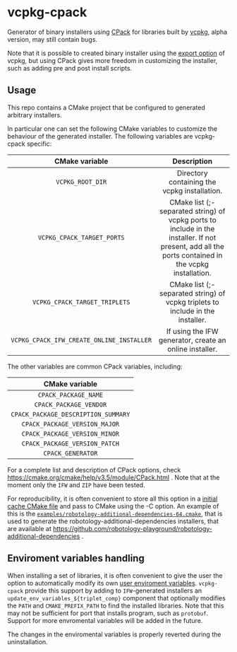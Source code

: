 # vcpkg-cpack

Generator of binary installers using [CPack](https://cmake.org/cmake/help/v3.5/module/CPack.html) for libraries built by [vcpkg](https://github.com/Microsoft/vcpkg),  alpha version, may still contain bugs. 

Note that it is possible to created binary installer using the [export option](https://docs.microsoft.com/en-us/cpp/vcpkg#export_binaries_per_project) of vcpkg, but using CPack 
gives more freedom in customizing the installer, such as adding pre and post install scripts. 

## Usage
This repo contains a CMake project that be configured to generated arbitrary installers. 

In particular one can set the following CMake variables to customize the behaviour of the generated installer. 
The following variables are vcpkg-cpack specific: 

| CMake variable | Description         | 
|:--------------:|:-------------------:|
| `VCPKG_ROOT_DIR` | Directory containing the vcpkg installation. | 
| `VCPKG_CPACK_TARGET_PORTS` | CMake list (;-separated string) of vcpkg ports to include in the installer. If not present, add all the ports contained in the vcpkg installation. | 
| `VCPKG_CPACK_TARGET_TRIPLETS` |  CMake list (;-separated string) of vcpkg triplets to include in the installer. |
| `VCPKG_CPACK_IFW_CREATE_ONLINE_INSTALLER` | If using the IFW generator, create an online installer. | 

The other variables are common CPack variables, including:
 
| CMake variable |
|:--------------:|
| `CPACK_PACKAGE_NAME` | 
| `CPACK_PACKAGE_VENDOR` |
| `CPACK_PACKAGE_DESCRIPTION_SUMMARY` | 
| `CPACK_PACKAGE_VERSION_MAJOR` | 
| `CPACK_PACKAGE_VERSION_MINOR` | 
| `CPACK_PACKAGE_VERSION_PATCH` | 
| `CPACK_GENERATOR` | 

For a complete list and description of CPack options, check https://cmake.org/cmake/help/v3.5/module/CPack.html . 
Note that at the moment only the `IFW` and `ZIP` have been tested. 

For reproducibility, it is often convenient to store all this option in a [initial cache CMake file](https://cgold.readthedocs.io/en/latest/tutorials/variables/cache.html#initial-cache)
and pass to CMake using the -C option. An example of this is the [`examples/robotology-additional-dependencies-64.cmake`](examples/robotology-additional-dependencies-64.cmake), 
that is used to generate the robotology-additional-dependencies installers, that are available at https://github.com/robotology-playground/robotology-additional-dependencies . 

## Enviroment variables handling 
When installing a set of libraries, it is often convenient to give the user the option to automatically 
modify its own [user enviroment variables](https://www.thewindowsclub.com/system-user-environment-variables-windows). 
`vcpkg-cpack` provide this support by adding to `IFW`-generated installers an `update_env_variables_${triplet_comp}` component 
that optionally modifies the `PATH` and `CMAKE_PREFIX_PATH` to find the installed libraries. Note that this may not be 
sufficient for port that installs program, such as `protobuf`. Support for more envromental variables will be added in the future. 

The changes in the enviromental variables is properly reverted during the uninstallation.
